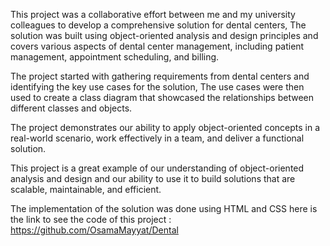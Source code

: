 This project was a collaborative effort between me and my university colleagues to develop a comprehensive solution for dental centers, The solution was built using object-oriented analysis and design principles and covers various aspects of dental center management, including patient management, appointment scheduling, and billing.

The project started with gathering requirements from dental centers and identifying the key use cases for the solution, The use cases were then used to create a class diagram that showcased the relationships between different classes and objects.

The project demonstrates our ability to apply object-oriented concepts in a real-world scenario, work effectively in a team, and deliver a functional solution.

This project is a great example of our understanding of object-oriented analysis and design and our ability to use it to build solutions that are scalable, maintainable, and efficient.

The implementation of the solution was done using HTML and CSS here is the link to see the code of this project : https://github.com/OsamaMayyat/Dental
